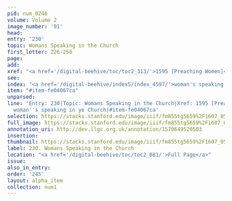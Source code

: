 ```yaml
---
pid: num_0246
volume: Volume 2
image_number: '91'
head: 
entry: '230'
topic: Womans Speaking in the Church
first_letter: 226-250
page: 
add: 
xref: "<a href='/digital-beehive/toc/toc2_313/'>1595 [Preaching Women]</a>"
see: 
index: "<a href='/digital-beehive/index5/index_4597/'>woman's speaking in ye Church</a>"
item: "#item-fe04067ca"
unparsed: 
line: 'Entry: 230|Topic: Womans Speaking in the Church|Xref: 1595 [Preaching Women]|Index:
  woman''s speaking in ye Church|#item-fe04067ca'
selection: https://stacks.stanford.edu/image/iiif/fm855tg5659%2F1607_0558/313,4033,3049,1022/full/0/default.jpg
full_image: https://stacks.stanford.edu/image/iiif/fm855tg5659%2F1607_0558/full/full/0/default.jpg
annotation_uri: http://dev.llgc.org.uk/annotation/1570649520503
insertion: 
thumbnail: https://stacks.stanford.edu/image/iiif/fm855tg5659%2F1607_0558/313,4033,600,180/250,/0/default.jpg
label: 230. Womans Speaking in the Church
location: "<a href='/digital-beehive/toc/toc2_081/'>Full Page</a>"
issue: 
also_in_entry: 
order: '245'
layout: alpha_item
collection: num1
---
```

